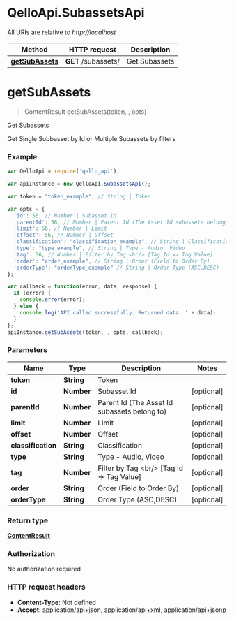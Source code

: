 # QelloApi.SubassetsApi

All URIs are relative to *http://localhost*

Method | HTTP request | Description
------------- | ------------- | -------------
[**getSubAssets**](SubassetsApi.md#getSubAssets) | **GET** /subassets/ | Get Subassets


<a name="getSubAssets"></a>
# **getSubAssets**
> ContentResult getSubAssets(token, , opts)

Get Subassets

Get Single Subbasset by Id or Multiple Subassets by filters

### Example
```javascript
var QelloApi = require('qello_api');

var apiInstance = new QelloApi.SubassetsApi();

var token = "token_example"; // String | Token

var opts = { 
  'id': 56, // Number | Subasset Id
  'parentId': 56, // Number | Parent Id (The Asset Id subassets belong to)
  'limit': 56, // Number | Limit
  'offset': 56, // Number | Offset
  'classification': "classification_example", // String | Classification
  'type': "type_example", // String | Type - Audio, Video
  'tag': 56, // Number | Filter by Tag <br/> [Tag Id => Tag Value]
  'order': "order_example", // String | Order (Field to Order By)
  'orderType': "orderType_example" // String | Order Type (ASC,DESC)
};

var callback = function(error, data, response) {
  if (error) {
    console.error(error);
  } else {
    console.log('API called successfully. Returned data: ' + data);
  }
};
apiInstance.getSubAssets(token, , opts, callback);
```

### Parameters

Name | Type | Description  | Notes
------------- | ------------- | ------------- | -------------
 **token** | **String**| Token | 
 **id** | **Number**| Subasset Id | [optional] 
 **parentId** | **Number**| Parent Id (The Asset Id subassets belong to) | [optional] 
 **limit** | **Number**| Limit | [optional] 
 **offset** | **Number**| Offset | [optional] 
 **classification** | **String**| Classification | [optional] 
 **type** | **String**| Type - Audio, Video | [optional] 
 **tag** | **Number**| Filter by Tag &lt;br/&gt; [Tag Id &#x3D;&gt; Tag Value] | [optional] 
 **order** | **String**| Order (Field to Order By) | [optional] 
 **orderType** | **String**| Order Type (ASC,DESC) | [optional] 

### Return type

[**ContentResult**](ContentResult.md)

### Authorization

No authorization required

### HTTP request headers

 - **Content-Type**: Not defined
 - **Accept**: application/api+json, application/api+xml, application/api+jsonp

